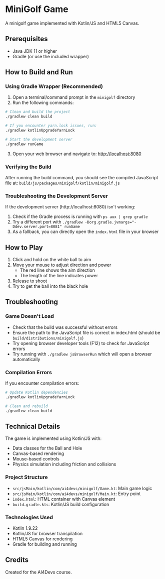 # MiniGolf Game

A minigolf game implemented with Kotlin/JS and HTML5 Canvas.

## Prerequisites

- Java JDK 11 or higher
- Gradle (or use the included wrapper)

## How to Build and Run

### Using Gradle Wrapper (Recommended)

1. Open a terminal/command prompt in the `minigolf` directory
2. Run the following commands:

```bash
# Clean and build the project
./gradlew clean build

# If you encounter yarn.lock issues, run:
./gradlew kotlinUpgradeYarnLock

# Start the development server
./gradlew runGame
```

3. Open your web browser and navigate to: [http://localhost:8080](http://localhost:8080)

### Verifying the Build

After running the build command, you should see the compiled JavaScript file at:
`build/js/packages/minigolf/kotlin/minigolf.js`

### Troubleshooting the Development Server

If the development server (http://localhost:8080) isn't working:

1. Check if the Gradle process is running with `ps aux | grep gradle`
2. Try a different port with `./gradlew -Dorg.gradle.jvmargs="-Ddev.server.port=8081" runGame`
3. As a fallback, you can directly open the `index.html` file in your browser

## How to Play

1. Click and hold on the white ball to aim
2. Move your mouse to adjust direction and power
   - The red line shows the aim direction
   - The length of the line indicates power
3. Release to shoot
4. Try to get the ball into the black hole

## Troubleshooting

### Game Doesn't Load

- Check that the build was successful without errors
- Ensure the path to the JavaScript file is correct in index.html (should be `build/distributions/minigolf.js`)
- Try opening browser developer tools (F12) to check for JavaScript errors
- Try running with `./gradlew jsBrowserRun` which will open a browser automatically

### Compilation Errors

If you encounter compilation errors:

```bash
# Update Kotlin dependencies
./gradlew kotlinUpgradeYarnLock

# Clean and rebuild
./gradlew clean build
```

## Technical Details

The game is implemented using Kotlin/JS with:

- Data classes for the Ball and Hole
- Canvas-based rendering
- Mouse-based controls
- Physics simulation including friction and collisions

### Project Structure

- `src/jsMain/kotlin/com/ai4devs/minigolf/Game.kt`: Main game logic
- `src/jsMain/kotlin/com/ai4devs/minigolf/Main.kt`: Entry point
- `index.html`: HTML container with Canvas element
- `build.gradle.kts`: Kotlin/JS build configuration

### Technologies Used

- Kotlin 1.9.22
- Kotlin/JS for browser transpilation
- HTML5 Canvas for rendering
- Gradle for building and running

## Credits

Created for the AI4Devs course. 